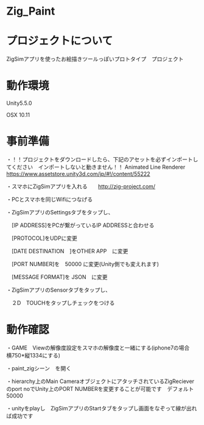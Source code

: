 # Zig_Paint

# プロジェクトについて

ZigSimアプリを使ったお絵描きツールっぽいプロトタイプ　プロジェクト

# 動作環境 

Unity5.5.0

OSX 10.11

# 事前準備

・！！プロジェクトをダウンロードしたら、下記のアセットを必ずインポートしてください　インポートしないと動きません！！
Animated Line Renderer
https://www.assetstore.unity3d.com/jp/#!/content/55222

・スマホにZigSimアプリを入れる　　http://zig-project.com/

・PCとスマホを同じWifiにつなげる

・ZigSimアプリのSettingsタブをタップし、

　[IP ADDRESS]をPCが繋がっているIP ADDRESSと合わせる
 
　[PROTOCOL]をUDPに変更
 
　[DATE DESTINATION　]をOTHER APP　に変更

　[PORT NUMBER]を　50000 に変更(Unity側でも変えれます)

　[MESSAGE FORMAT]を JSON　に変更

・ZigSimアプリのSensorタブをタップし、

　２D　TOUCHをタップしチェックをつける

# 動作確認

・GAME　Viewの解像度設定をスマホの解像度と一緒にする(iphone7の場合　横750*縦1334にする)

・paint_zigシーン　を開く
 
・hierarchy上のMain CameraオブジェクトにアタッチされているZigRecieverのport noでUnity上のPORT NUMBERを変更することが可能です　デフォルト 50000
 
・unityをplayし　ZigSimアプリのStartタブをタップし画面をなぞって線が出れば成功です
 
